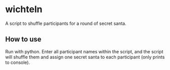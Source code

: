 # wichteln
 A script to shuffle participants for a round of secret santa.

## How to use
Run with python. Enter all participant names within the script, and the script will shuffle them and assign one secret santa to each participant (only prints to console). 
